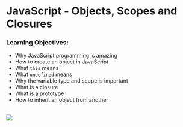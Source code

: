 # JavaScript - Objects, Scopes and Closures
### Learning Objectives:

* Why JavaScript programming is amazing
* How to create an object in JavaScript
* What `this` means
* What `undefined` means
* Why the variable type and scope is important
* What is a closure
* What is a prototype
* How to inherit an object from another
<br>
<img src="https://www.holbertonschool.com/holberton-logo.png">